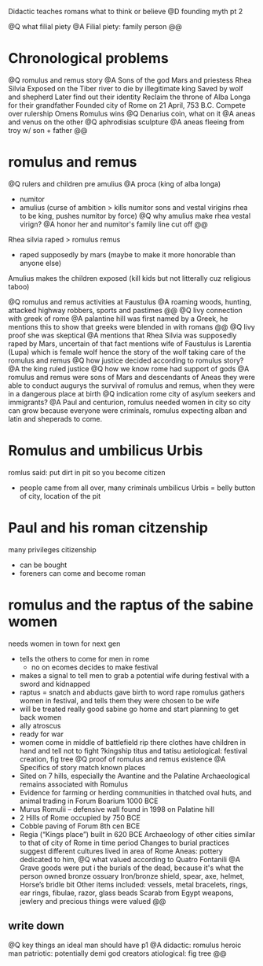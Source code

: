 Didactic 
teaches romans what to think or believe
@D founding myth pt 2

@Q what filial piety
@A Filial piety: family person @@

# Chronological problems
@Q romulus and remus story
@A
Sons of the god Mars and priestess Rhea Silvia
Exposed on the Tiber river to die by illegitimate king 
Saved by wolf and shepherd
Later find out their identity
Reclaim the throne of Alba Longa for their grandfather
Founded city of Rome on 21 April, 753 B.C. 
Compete over rulership
Omens 
Romulus wins
@Q Denarius coin, what on it
@A aneas and venus on the other 
@Q aphrodisias sculpture
@A
aneas fleeing from troy w/ son + father @@
# romulus and remus
@Q rulers and children pre amulius
@A
proca (king of alba longa)
- numitor
- amulius (curse of ambition > kills numitor sons and vestal virigins rhea to be king, pushes numitor by force)
@Q why amulius make rhea vestal virign?
@A honor her and numitor's family line cut off @@

Rhea silvia raped > romulus remus
- raped supposedly by mars (maybe to make it more honorable than anyone else)

Amulius makes the children exposed (kill kids but not litterally cuz religious taboo)

@Q romulus and remus activities at Faustulus
@A roaming woods, hunting, attacked highway robbers, sports and pastimes @@
@Q livy connection with greek of rome
@A palantine hill was first named by a Greek, he mentions this to show that greeks were blended in with romans @@
@Q livy proof she was skeptical
@A mentions that Rhea Silvia was supposedly raped by Mars, uncertain of that fact
mentions wife of Faustulus is Larentia (Lupa) which is female wolf hence the story of the wolf taking care of the romulus and remus 
@Q how justice decided according to romulus story?
@A the king ruled justice 
@Q how we know rome had support of gods
@A romulus and remus were sons of Mars and descendants of Aneas
they were able to conduct augurys
the survival of romulus and remus, when they were in a dangerous place at birth
@Q indication rome city of asylum seekers and immigrants?
@A Paul and centurion, romulus needed women in city so city can grow because everyone were criminals, romulus expecting alban and latin and sheperads to come. 
# Romulus and umbilicus Urbis
romlus said: put dirt in pit so you become citizen
- people came from all over, many criminals
umbilicus Urbis = belly button of city, location of the pit

# Paul and his roman citzenship
many privileges
citizenship
- can be bought
- foreners can come and become roman

# romulus and the raptus of the sabine women
needs women in town for next gen
- tells the others to come for men in rome
	- no on ecomes
decides to make festival
- makes a signal to tell men to grab a potential wife during festival with a sword and kidnapped
- raptus = snatch and abducts gave birth to word rape
romulus gathers women in festival, and tells them they were chosen to be wife
- will be treated really good
sabine go home and start planning to get back women
- ally atroscus 
- ready for war
- women come in middle of battlefield rip there clothes have children in hand and tell not to fight
?kingship titus  and tatisu
aetiological: festival creation, fig tree
@Q proof of romulus and remus existence
@A
Specifics of story match known places
- Sited on 7 hills, especially the Avantine and the Palatine
Archaeological remains associated with Romulus
- Evidence for farming or herding communities in thatched oval huts, and animal trading in Forum Boarium 1000 BCE
- Murus Romulii – defensive wall found in 1998 on Palatine hill
- 2 Hills of Rome occupied by 750 BCE
- Cobble paving of Forum 8th cen BCE
- Regia (“Kings place”) built in 620 BCE
Archaeology of other cities similar to that of city of Rome in time period
Changes to burial practices suggest different cultures lived in area of Rome
Aneas: pottery dedicated to him, 
@Q what valued according to Quatro Fontanili
@A 
Grave goods were put i the burials of the dead, because it's what the person owned
bronze ossuary
Iron/bronze shield, spear, axe, helmet, 
Horse’s bridle bit
Other items included: vessels, metal bracelets, rings, ear rings, fibulae, razor, glass beads
Scarab from Egypt
weapons, jewlery and precious things were valued
@@


## write down
@Q key things an ideal man should have p1
@A
didactic: romulus heroic man
patriotic: potentially demi god creators
atiological: fig tree
@@






